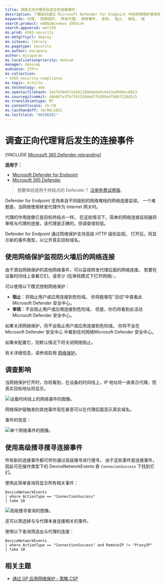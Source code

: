 ```yaml
---
title: 调查正向代理背后发生的连接事件
description: 了解如何通过 Microsoft Defender for Endpoint 中的网络保护使用高级 HTTP 级别监视，从而显示真实目标，而不是代理。
keywords: 代理， 网络保护， 转发代理， 网络事件， 审核， 阻止， 域名， 域
search.product: eADQiWindows 10XVcnh
search.appverid: met150
ms.prod: m365-security
ms.mktglfcycl: deploy
ms.sitesec: library
ms.pagetype: security
ms.author: macapara
author: mjcaparas
ms.localizationpriority: medium
manager: dansimp
audience: ITPro
ms.collection:
- m365-security-compliance
ms.topic: article
ms.technology: mde
ms.openlocfilehash: 5a5fd36d57a1892189b4a5e9c4d13ad9d0ac6923
ms.sourcegitcommit: d4b867e37bf741528ded7fb289e4f6847228d2c5
ms.translationtype: MT
ms.contentlocale: zh-CN
ms.lasthandoff: 10/06/2021
ms.locfileid: "60198201"
---
```

# <a name="investigate-connection-events-that-occur-behind-forward-proxies"></a>调查正向代理背后发生的连接事件

[!INCLUDE [Microsoft 365 Defender rebranding](../../includes/microsoft-defender.md)]

**适用于：**
- [Microsoft Defender for Endpoint](https://go.microsoft.com/fwlink/p/?linkid=2154037)
- [Microsoft 365 Defender](https://go.microsoft.com/fwlink/?linkid=2118804)

> 想要体验适用于终结点的 Defender？ [注册免费试用版](https://signup.microsoft.com/create-account/signup?products=7f379fee-c4f9-4278-b0a1-e4c8c2fcdf7e&ru=https://aka.ms/MDEp2OpenTrial?ocid=docs-wdatp-investigatemachines-abovefoldlink)。

Defender for Endpoint 支持来自不同级别的网络堆栈的网络连接监视。 一个难题是，当网络使用转发代理作为 Internet 网关时。

代理的作用就像它是目标终结点一样。 在这些情况下，简单的网络连接监视器将审核与代理的连接，该代理是正确的，但调查值较低。

Defender for Endpoint 通过网络保护支持高级 HTTP 级别监视。 打开后，将显示新的事件类型，以公开真实目标域名。

## <a name="use-network-protection-to-monitor-network-connection-behind-a-firewall"></a>使用网络保护监视防火墙后的网络连接

由于源自网络保护的其他网络事件，可以监视转发代理后面的网络连接。 若要在设备时间线上查看它们，请至少 (在审核模式下打开网络) 。

可以使用以下模式控制网络保护：

- **阻止**：将阻止用户或应用连接到危险域。 你将能够在"活动"中查看此Microsoft Defender 安全中心。
- **审核**：不会阻止用户或应用连接到危险域。 但是，你仍将看到此活动Microsoft Defender 安全中心。


如果关闭网络保护，将不会阻止用户或应用连接到危险域。 你将不会在 Microsoft Defender 安全中心 中看到任何网络Microsoft Defender 安全中心。

如果未配置它，则默认情况下将关闭网络阻止。

有关详细信息，请参阅启用 [网络保护](enable-network-protection.md)。

## <a name="investigation-impact"></a>调查影响

当网络保护打开时，你将看到，在设备的时间线上，IP 地址将一直表示代理，而真实目标地址将显示。

![设备时间线上的网络事件的图像。](images/atp-proxy-investigation.png)

网络保护层触发的其他事件现在甚至可以在代理后面显示真实域名。

事件的信息：

![单个网络事件的图像。](images/atp-proxy-investigation-event.png)

## <a name="hunt-for-connection-events-using-advanced-hunting"></a>使用高级搜寻搜寻连接事件

所有新的连接事件都可供你通过高级搜寻进行搜寻。 由于这些事件是连接事件，因此可在操作类型下的 DeviceNetworkEvents 表 `ConnecionSuccess` 下找到它们。

使用此简单查询将显示所有相关事件：

```console
DeviceNetworkEvents
| where ActionType == "ConnectionSuccess"
| take 10
```

![高级搜寻查询的图像。](images/atp-proxy-investigation-ah.png)

还可以筛选掉与与代理本身连接相关的事件。

使用以下查询筛选出与代理的连接：

```console
DeviceNetworkEvents
| where ActionType == "ConnectionSuccess" and RemoteIP != "ProxyIP"
| take 10
```

## <a name="related-topics"></a>相关主题

- [通过 GP 应用网络保护 - 策略 CSP](/windows/client-management/mdm/policy-csp-defender#defender-enablenetworkprotection)
